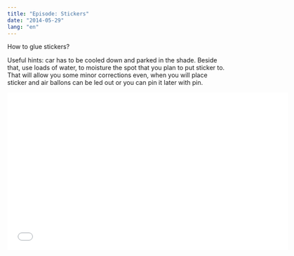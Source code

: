 ```yaml
---
title: "Episode: Stickers"
date: "2014-05-29"
lang: "en"
---
```


How to glue stickers?

Useful hints: car has to be cooled down and parked in the shade. Beside that, use loads of water, to moisture the spot that you plan to put sticker to. That will allow you some minor corrections even, when you will place sticker and air ballons can be led out or you can pin it later with pin.

<iframe src="//www.youtube.com/embed/jjlFEZvkkWA" width="640" height="360" frameborder="0" allowfullscreen="allowfullscreen"></iframe>
